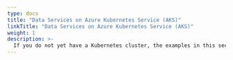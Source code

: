 ```yaml
---
type: docs
title: "Data Services on Azure Kubernetes Service (AKS)"
linkTitle: "Data Services on Azure Kubernetes Service (AKS)"
weight: 1
description: >-
  If you do not yet have a Kubernetes cluster, the examples in this section walk through creating an AKS cluster and deploy Azure Arc Data Services on top of it.
---
```

